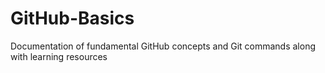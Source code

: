 # GitHub-Basics
Documentation of fundamental GitHub concepts and Git commands along with learning resources
